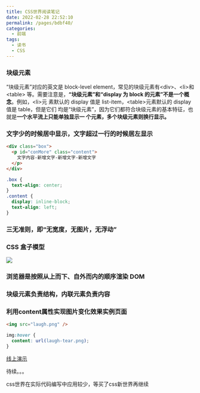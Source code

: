 ```yaml
---
title: CSS世界阅读笔记
date: 2022-02-28 22:52:10
permalink: /pages/bdbf40/
categories:
  - 前端
tags:
  - 读书
  - CSS
---
```


### 块级元素

“块级元素”对应的英文是 block-level element，常见的块级元素有\<div>、\<li>和\<table> 等。需要注意是，**“块级元素”和“display 为 block 的元素”不是一个概念**。例如，\<li>元 素默认的 display 值是 list-item，\<table>元素默认的 display 值是 table，但是它们 均是“块级元素”，因为它们都符合块级元素的基本特征，也就是**一个水平流上只能单独显示一 个元素，多个块级元素则换行显示。**

### 文字少的时候居中显示，文字超过一行的时候居左显示

```html
<div class="box">
  <p id="conMore" class="content">
    文字内容-新增文字-新增文字-新增文字
  </p>
</div>
```

```css
.box {
  text-align: center;
}
.content {
  display: inline-block;
  text-align: left;
}
```

### 三无准则，即“无宽度，无图片，无浮动”

### CSS 盒子模型

![](https://raw.gitmirror.com/GanChuanYin/picture/main/blog/20220301181353.png)

### 浏览器是按照从上而下、自外而内的顺序渲染 DOM

### 块级元素负责结构，内联元素负责内容

### 利用content属性实现图片变化效果实例页面

```html
<img src="laugh.png" />
```

```css
img:hover {
  content: url(laugh-tear.png);
}
```

[线上演示](https://demo.cssworld.cn/4/1-4.php)



待续。。。

css世界在实际代码编写中应用较少，等买了css新世界再继续